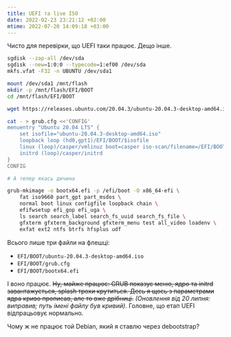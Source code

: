 ```yaml
---
title: UEFI та live ISO
date: 2022-02-23 23:21:12 +02:00
mtime: 2022-07-20 14:09:18 +03:00
---
```


Чисто для перевірки, що UEFI таки працює. Дещо інше.

```sh
sgdisk --zap-all /dev/sda
sgdisk --new=1:0:0 --typecode=1:ef00 /dev/sda
mkfs.vfat -F32 -n UBUNTU /dev/sda1

mount /dev/sda1 /mnt/flash
mkdir -p /mnt/flash/EFI/BOOT
cd /mnt/flash/EFI/BOOT

wget https://releases.ubuntu.com/20.04.3/ubuntu-20.04.3-desktop-amd64.iso

cat - > grub.cfg <<'CONFIG'
menuentry "Ubuntu 20.04 LTS" {
    set isofile="ubuntu-20.04.3-desktop-amd64.iso"
    loopback loop (hd0,gpt1)/EFI/BOOT/$isofile
    linux (loop)/casper/vmlinuz boot=casper iso-scan/filename=/EFI/BOOT/$isofile noprompt noeject quiet splash
    initrd (loop)/casper/initrd
}
CONFIG

# А тепер якась дичина

grub-mkimage -o bootx64.efi -p /efi/boot -O x86_64-efi \
    fat iso9660 part_gpt part_msdos \
    normal boot linux configfile loopback chain \
    efifwsetup efi_gop efi_uga \
    ls search search_label search_fs_uuid search_fs_file \
    gfxterm gfxterm_background gfxterm_menu test all_video loadenv \
    exfat ext2 ntfs btrfs hfsplus udf
```

Всього лише три файли на флешці:

 - `EFI/BOOT/ubuntu-20.04.3-desktop-amd64.iso`
 - `EFI/BOOT/grub.cfg`
 - `EFI/BOOT/bootx64.efi`

І воно працює. ~~Ну, майже працює: GRUB показує меню, ядро та initrd завантажується, splash трохи крутиться. Десь я щось з параметрами ядра криво прописав, але то вже дрібниці.~~ _(Оновлення від 20 липня: виправив; путь імені файлу був кривий)_. Головне, що етап UEFI відпрацьовує нормально.

Чому ж не працює той Debian, який я ставлю через debootstrap?
